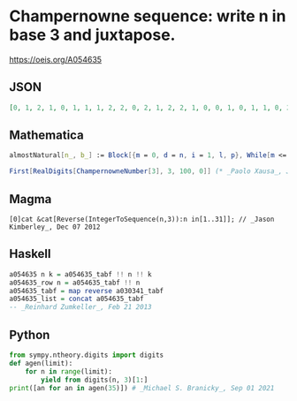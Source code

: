 # Champernowne sequence: write n in base 3 and juxtapose\.
https://oeis.org/A054635
## JSON
```JSON
[0, 1, 2, 1, 0, 1, 1, 1, 2, 2, 0, 2, 1, 2, 2, 1, 0, 0, 1, 0, 1, 1, 0, 2, 1, 1, 0, 1, 1, 1, 1, 1, 2, 1, 2, 0, 1, 2, 1, 1, 2, 2, 2, 0, 0, 2, 0, 1, 2, 0, 2, 2, 1, 0, 2, 1, 1, 2, 1, 2, 2, 2, 0, 2, 2, 1, 2, 2, 2, 1, 0, 0, 0, 1, 0, 0, 1, 1, 0, 0, 2, 1, 0, 1, 0, 1, 0, 1, 1, 1, 0, 1, 2, 1, 0, 2, 0, 1, 0, 2, 1]
```
## Mathematica
```Mathematica
almostNatural[n_, b_] := Block[{m = 0, d = n, i = 1, l, p}, While[m <= d, l = m; m = (b - 1) i*b^(i - 1) + l; i++]; i--; p = Mod[d - l, i]; q = Floor[(d - l)/i] + b^(i - 1); If[p != 0, IntegerDigits[q, b][[p]], Mod[q - 1, b]]]; Array[ almostNatural[#, 3] &, 105, 0] (* _Robert G. Wilson v_, Jun 29 2014 *)
```
```Mathematica
First[RealDigits[ChampernowneNumber[3], 3, 100, 0]] (* _Paolo Xausa_, Jun 19 2024 *)
```
## Magma
```Magma
[0]cat &cat[Reverse(IntegerToSequence(n,3)):n in[1..31]]; // _Jason Kimberley_, Dec 07 2012
```
## Haskell
```Haskell
a054635 n k = a054635_tabf !! n !! k
a054635_row n = a054635_tabf !! n
a054635_tabf = map reverse a030341_tabf
a054635_list = concat a054635_tabf
-- _Reinhard Zumkeller_, Feb 21 2013
```
## Python
```Python
from sympy.ntheory.digits import digits
def agen(limit):
    for n in range(limit):
        yield from digits(n, 3)[1:]
print([an for an in agen(35)]) # _Michael S. Branicky_, Sep 01 2021
```
